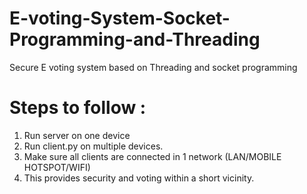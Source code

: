# E-voting-System-Socket-Programming-and-Threading
Secure E voting system based on Threading and socket programming

# Steps to follow :
 1. Run server on one device
 2. Run client.py on multiple devices.
 3. Make sure all clients are connected in 1 network (LAN/MOBILE HOTSPOT/WIFI)
 4. This provides security and voting within a short vicinity.


